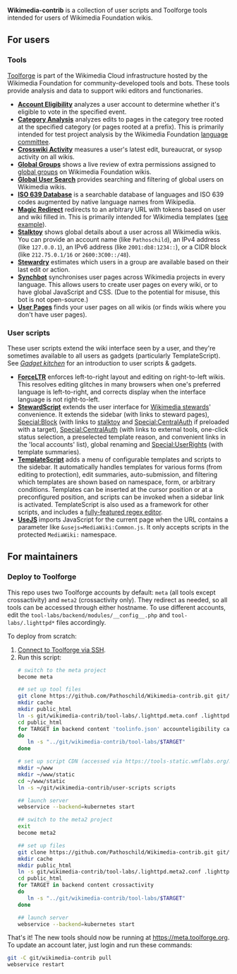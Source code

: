 **Wikimedia-contrib** is a collection of user scripts and Toolforge tools intended for users of Wikimedia Foundation wikis.

## For users
### Tools

[Toolforge](https://toolforge.org/) is part of the Wikimedia Cloud infrastructure hosted by the Wikimedia Foundation for community-developed tools and bots. These tools provide analysis and data to support wiki editors and functionaries.

* **[Account Eligibility](https://meta.toolforge.org/accounteligibility/)** analyzes a user account to determine whether it's eligible to vote in the specified event.
* **[Category Analysis](https://meta.toolforge.org/catanalysis/)** analyzes edits to pages in the category tree rooted at the specified category (or pages rooted at a prefix). This is primarily intended for test project analysis by the Wikimedia Foundation [language committee](https://meta.wikimedia.org/wiki/Language_committee).
* **[Crosswiki Activity](https://meta.toolforge.org/crossactivity/)** measures a user's latest edit, bureaucrat, or sysop activity on all wikis.
* **[Global Groups](https://meta.toolforge.org/globalgroups/)** shows a live review of extra permissions assigned to [global groups](https://meta.wikimedia.org/wiki/Steward_handbook#Globally_and_wiki_sets) on Wikimedia Foundation wikis.
* **[Global User Search](https://meta.toolforge.org/gusersearch/)** provides searching and filtering of global users on Wikimedia wikis.
* **[ISO 639 Database](https://meta.toolforge.org/iso639db/)** is a searchable database of languages and ISO 639 codes augmented by native language names from Wikipedia.
* **[Magic Redirect](https://meta.toolforge.org/magicredirect/)** redirects to an arbitrary URL with tokens based on user and wiki filled in. This is primarily intended for Wikimedia templates ([see example](https://tmeta.toolforge.org/magicredirect/?url=//{wiki.domain}/wiki/Special:UserRights/{user.name}@{wiki.name}&wiki=metawiki&user=Pathoschild)).
* **[Stalktoy](https://meta.toolforge.org/stalktoy/)** shows global details about a user across all Wikimedia wikis. You can provide an account name (like `Pathoschild`), an IPv4 address (like `127.0.0.1`), an IPv6 address (like `2001:db8:1234::`), or a CIDR block (like `212.75.0.1/16` or `2600:3C00::/48`).
* **[Stewardry](https://meta.toolforge.org/stewardry/)** estimates which users in a group are available based on their last edit or action.
* **[Synchbot](https://meta.wikimedia.org/wiki/Synchbot)** synchronises user pages across Wikimedia projects in every language. This allows users to create user pages on every wiki, or to have global JavaScript and CSS. (Due to the potential for misuse, this bot is not open-source.)
* **[User Pages](https://meta.toolforge.org/userpages/)** finds your user pages on all wikis (or finds wikis where you don't have user pages).

### User scripts

These user scripts extend the wiki interface seen by a user, and they're sometimes available to all users as gadgets (particularly TemplateScript). See _[Gadget kitchen](https://www.mediawiki.org/wiki/Gadget_kitchen)_ for an introduction to user scripts & gadgets.

* **[ForceLTR](https://meta.wikimedia.org/wiki/Force_ltr)** enforces left-to-right layout and editing on right-to-left wikis. This resolves editing glitches in many browsers when one's preferred language is left-to-right, and corrects display when the interface language is not right-to-left.
* **[StewardScript](https://meta.wikimedia.org/wiki/StewardScript)** extends the user interface for [Wikimedia stewards](https://meta.wikimedia.org/wiki/Stewards)' convenience. It extends the sidebar (with links to steward pages), [Special:Block](https://meta.wikimedia.org/wiki/Special:Block) (with links to [stalktoy](https://toolserver.org/~pathoschild/stalktoy/) and [Special:CentralAuth](https://meta.wikimedia.org/wiki/Special:CentralAuth) if preloaded with a target), [Special:CentralAuth](https://meta.wikimedia.org/wiki/Special:CentralAuth) (with links to external tools, one-click status selection, a preselected template reason, and convenient links in the 'local accounts' list), global renaming and [Special:UserRights](https://meta.wikimedia.org/wiki/Special:UserRights) (with template summaries).
* **[TemplateScript](https://meta.wikimedia.org/wiki/TemplateScript)** adds a menu of configurable templates and scripts to the sidebar. It automatically handles templates for various forms (from editing to protection), edit summaries, auto-submission, and filtering which templates are shown based on namespace, form, or arbitrary conditions. Templates can be inserted at the cursor position or at a preconfigured position, and scripts can be invoked when a sidebar link is activated. TemplateScript is also used as a framework for other scripts, and includes a [fully-featured regex editor](https://meta.wikimedia.org/wiki/User:Pathoschild/Scripts/TemplateScript#Regex_editor).
* **[UseJS](https://meta.wikimedia.org/wiki/UseJS)** imports JavaScript for the current page when the URL contains a parameter like `&usejs=MediaWiki:Common.js`. It only accepts scripts in the protected `MediaWiki:` namespace.

## For maintainers
### Deploy to Toolforge
This repo uses two Toolforge accounts by default: `meta` (all tools except crossactivity) and
`meta2` (crossactivity only). They redirect as needed, so all tools can be accessed through either
hostname. To use different accounts, edit the `tool-labs/backend/modules/__config__.php` and
`tool-labs/.lighttpd*` files accordingly.

To deploy from scratch:

1. [Connect to Toolforge via SSH](https://wikitech.wikimedia.org/wiki/Portal:Toolforge/Tool_Accounts).
2. Run this script:
   ```sh
   # switch to the meta project
   become meta

   ## set up tool files
   git clone https://github.com/Pathoschild/Wikimedia-contrib.git git/wikimedia-contrib
   mkdir cache
   mkdir public_html
   ln -s git/wikimedia-contrib/tool-labs/.lighttpd.meta.conf .lighttpd.conf
   cd public_html
   for TARGET in backend content 'toolinfo.json' accounteligibility catanalysis globalgroups gusersearch iso639db magicredirect pgkbot regextoy stalktoy stewardry userpages
   do
      ln -s "../git/wikimedia-contrib/tool-labs/$TARGET"
   done

   # set up script CDN (accessed via https://tools-static.wmflabs.org/meta/scripts/*.js).
   mkdir ~/www
   mkdir ~/www/static
   cd ~/www/static
   ln -s ~/git/wikimedia-contrib/user-scripts scripts

   ## launch server
   webservice --backend=kubernetes start

   ## switch to the meta2 project
   exit
   become meta2

   ## set up files
   git clone https://github.com/Pathoschild/Wikimedia-contrib.git git/wikimedia-contrib
   mkdir cache
   mkdir public_html
   ln -s git/wikimedia-contrib/tool-labs/.lighttpd.meta2.conf .lighttpd.conf
   cd public_html
   for TARGET in backend content crossactivity
   do
      ln -s "../git/wikimedia-contrib/tool-labs/$TARGET"
   done

   ## launch server
   webservice --backend=kubernetes start
   ```

That's it! The new tools should now be running at https://meta.toolforge.org. To update an account
later, just login and run these commands:

```sh
git -C git/wikimedia-contrib pull
webservice restart
```
